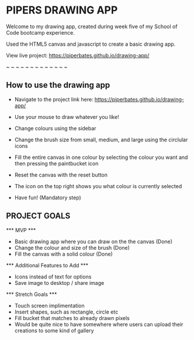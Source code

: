 # PIPERS DRAWING APP

Welcome to my drawing app, created during week five of my School of Code bootcamp experience. 

Used the HTML5 canvas and javascript to create a basic drawing app.

View live project: https://piperbates.github.io/drawing-app/

~ ~ ~ ~ ~ ~ ~ ~ ~ ~ ~ ~ ~

## How to use the drawing app
* Navigate to the project link here: https://piperbates.github.io/drawing-app/

* Use your mouse to draw whatever you like!
* Change colours using the sidebar
* Change the brush size from small, medium, and large using the circlular icons
* Fill the entire canvas in one colour by selecting the colour you want and then pressing the paintbucket icon
* Reset the canvas with the reset button
* The icon on the top right shows you what colour is currently selected
* Have fun! (Mandatory step)

## PROJECT GOALS

*** MVP *** 
* Basic drawing app where you can draw on the the canvas (Done)
* Change the colour and size of the brush (Done)
* Fill the canvas with a solid colour (Done)

*** Additional Features to Add ***
* Icons instead of text for options
* Save image to desktop / share image

*** Stretch Goals ***
* Touch screen implimentation
* Insert shapes, such as rectangle, circle etc
* Fill bucket that matches to already drawn pixels
* Would be quite nice to have somewhere where users can upload their creations to some kind of gallery


